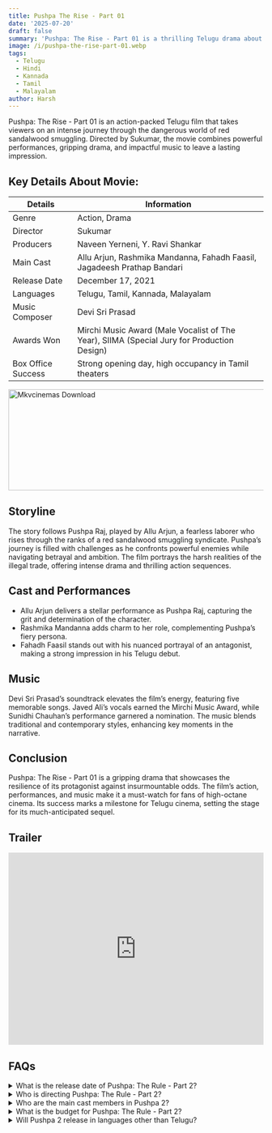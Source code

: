 ```yaml
---
title: Pushpa The Rise - Part 01
date: '2025-07-20'
draft: false
summary: 'Pushpa: The Rise - Part 01 is a thrilling Telugu drama about ambition, smuggling, and resilience. Starring Allu Arjun, it’s a cinematic powerhouse'
image: /i/pushpa-the-rise-part-01.webp
tags:
  - Telugu
  - Hindi
  - Kannada
  - Tamil
  - Malayalam
author: Harsh
---
```


Pushpa: The Rise - Part 01 is an action-packed Telugu film that takes viewers on an intense journey through the dangerous world of red sandalwood smuggling. Directed by Sukumar, the movie combines powerful performances, gripping drama, and impactful music to leave a lasting impression.

## Key Details About Movie:

| **Details**        | **Information**                                                                            |
| ------------------ | ------------------------------------------------------------------------------------------ |
| Genre              | Action, Drama                                                                              |
| Director           | Sukumar                                                                                    |
| Producers          | Naveen Yerneni, Y. Ravi Shankar                                                            |
| Main Cast          | Allu Arjun, Rashmika Mandanna, Fahadh Faasil, Jagadeesh Prathap Bandari                    |
| Release Date       | December 17, 2021                                                                          |
| Languages          | Telugu, Tamil, Kannada, Malayalam                                                          |
| Music Composer     | Devi Sri Prasad                                                                            |
| Awards Won         | Mirchi Music Award (Male Vocalist of The Year), SIIMA (Special Jury for Production Design) |
| Box Office Success | Strong opening day, high occupancy in Tamil theaters                                       |

<a href="https://mkvcinemas.buzz/bookmarks-list">
  <img src="/mkvcinemas-btn.webp" alt="Mkvcinemas Download" width="600" height="200" loading="lazy">
</a>

## Storyline

The story follows Pushpa Raj, played by Allu Arjun, a fearless laborer who rises through the ranks of a red sandalwood smuggling syndicate. Pushpa’s journey is filled with challenges as he confronts powerful enemies while navigating betrayal and ambition. The film portrays the harsh realities of the illegal trade, offering intense drama and thrilling action sequences.

## Cast and Performances

- Allu Arjun delivers a stellar performance as Pushpa Raj, capturing the grit and determination of the character.
- Rashmika Mandanna adds charm to her role, complementing Pushpa’s fiery persona.
- Fahadh Faasil stands out with his nuanced portrayal of an antagonist, making a strong impression in his Telugu debut.

## Music

Devi Sri Prasad’s soundtrack elevates the film’s energy, featuring five memorable songs. Javed Ali’s vocals earned the Mirchi Music Award, while Sunidhi Chauhan’s performance garnered a nomination. The music blends traditional and contemporary styles, enhancing key moments in the narrative.

## Conclusion

Pushpa: The Rise - Part 01 is a gripping drama that showcases the resilience of its protagonist against insurmountable odds. The film’s action, performances, and music make it a must-watch for fans of high-octane cinema. Its success marks a milestone for Telugu cinema, setting the stage for its much-anticipated sequel.

## Trailer

<iframe width="100%" height="380" src="https://www.youtube.com/embed/pKctjlxbFDQ" title={title} frameborder="0" allow="accelerometer; autoplay; clipboard-write; encrypted-media; gyroscope; picture-in-picture; web-share" referrerpolicy="strict-origin-when-cross-origin" allowfullscreen loading="lazy"></iframe>

## FAQs

<details>
  <summary>What is the release date of Pushpa: The Rule - Part 2?</summary>
  <p>The movie is set to release on December 5, 2024, in India.</p>
</details>

<details>
  <summary>Who is directing Pushpa: The Rule - Part 2?</summary>
  <p>The movie is directed by Sukumar, who also directed Pushpa: The Rise.</p>
</details>

<details>
  <summary>Who are the main cast members in Pushpa 2?</summary>
  <p>The main cast includes Allu Arjun, Rashmika Mandanna, and Fahadh Faasil.</p>
</details>

<details>
  <summary>What is the budget for Pushpa: The Rule - Part 2?</summary>
  <p>The movie has a budget of approximately ₹400-500 crore.</p>
</details>

<details>
  <summary>Will Pushpa 2 release in languages other than Telugu?</summary>
  <p>Yes, Pushpa: The Rule - Part 2 will be released in multiple languages for a wider audience.</p>
</details>
